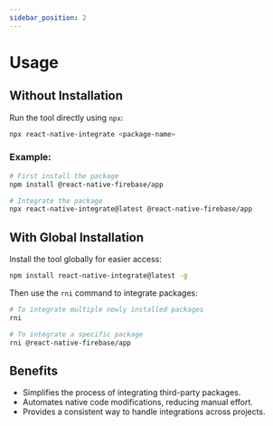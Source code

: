 ```yaml
---
sidebar_position: 2
---
```

# Usage

## Without Installation

Run the tool directly using `npx`:

```bash
npx react-native-integrate <package-name>
```

### Example:

```bash npm2yarn
# First install the package
npm install @react-native-firebase/app
```
```bash npm2yarn
# Integrate the package
npx react-native-integrate@latest @react-native-firebase/app
```

## With Global Installation

Install the tool globally for easier access:

```bash npm2yarn
npm install react-native-integrate@latest -g
```

Then use the `rni` command to integrate packages:

```bash
# To integrate multiple newly installed packages
rni

# To integrate a specific package
rni @react-native-firebase/app
```

## Benefits
- Simplifies the process of integrating third-party packages.
- Automates native code modifications, reducing manual effort.
- Provides a consistent way to handle integrations across projects.
